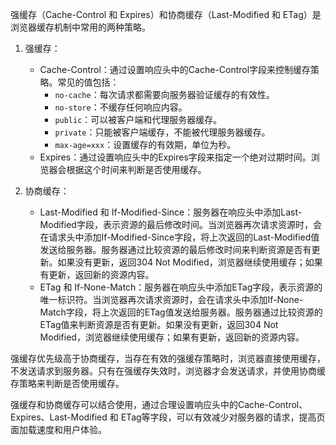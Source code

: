 强缓存（Cache-Control 和 Expires）和协商缓存（Last-Modified 和 ETag）是浏览器缓存机制中常用的两种策略。

1. 强缓存：
   - Cache-Control：通过设置响应头中的Cache-Control字段来控制缓存策略。常见的值包括：
     - `no-cache`：每次请求都需要向服务器验证缓存的有效性。
     - `no-store`：不缓存任何响应内容。
     - `public`：可以被客户端和代理服务器缓存。
     - `private`：只能被客户端缓存，不能被代理服务器缓存。
     - `max-age=xxx`：设置缓存的有效期，单位为秒。
   - Expires：通过设置响应头中的Expires字段来指定一个绝对过期时间。浏览器会根据这个时间来判断是否使用缓存。

2. 协商缓存：
   - Last-Modified 和 If-Modified-Since：服务器在响应头中添加Last-Modified字段，表示资源的最后修改时间。当浏览器再次请求资源时，会在请求头中添加If-Modified-Since字段，将上次返回的Last-Modified值发送给服务器。服务器通过比较资源的最后修改时间来判断资源是否有更新。如果没有更新，返回304 Not Modified，浏览器继续使用缓存；如果有更新，返回新的资源内容。
   - ETag 和 If-None-Match：服务器在响应头中添加ETag字段，表示资源的唯一标识符。当浏览器再次请求资源时，会在请求头中添加If-None-Match字段，将上次返回的ETag值发送给服务器。服务器通过比较资源的ETag值来判断资源是否有更新。如果没有更新，返回304 Not Modified，浏览器继续使用缓存；如果有更新，返回新的资源内容。

强缓存优先级高于协商缓存，当存在有效的强缓存策略时，浏览器直接使用缓存，不发送请求到服务器。只有在强缓存失效时，浏览器才会发送请求，并使用协商缓存策略来判断是否使用缓存。

强缓存和协商缓存可以结合使用，通过合理设置响应头中的Cache-Control、Expires、Last-Modified 和 ETag等字段，可以有效减少对服务器的请求，提高页面加载速度和用户体验。